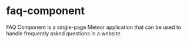 # faq-component
FAQ Component is a single-page Meteor application that can be used to handle frequently asked questions in a website.
